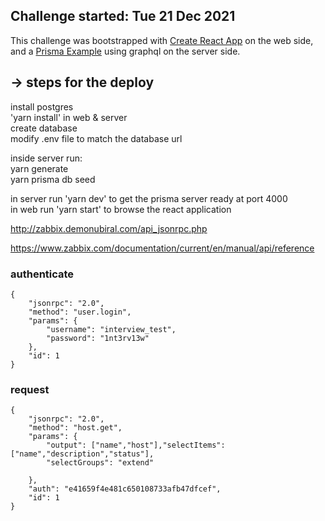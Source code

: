 ## Challenge started: Tue 21 Dec 2021

This challenge was bootstrapped with [Create React App](https://github.com/facebook/create-react-app) on the web side, and a [Prisma Example](https://github.com/prisma/prisma-examples/tree/latest/typescript/graphql-auth) using graphql on the server side.

## -> steps for the deploy
install postgres  
'yarn install' in web & server  
create database  
modify .env file to match the database url  

inside server run:  
yarn generate  
yarn prisma db seed 

in server run 'yarn dev' to get the prisma server ready at port 4000  
in web run 'yarn start' to browse the react application


http://zabbix.demonubiral.com/api_jsonrpc.php

https://www.zabbix.com/documentation/current/en/manual/api/reference


### authenticate

    {
        "jsonrpc": "2.0",
        "method": "user.login",
        "params": {
            "username": "interview_test",
            "password": "1nt3rv13w"
        },
        "id": 1
    }

### request  

    {
        "jsonrpc": "2.0",
        "method": "host.get",
        "params": {
            "output": ["name","host"],"selectItems": ["name","description","status"],
            "selectGroups": "extend"
            
        },
        "auth": "e41659f4e481c650108733afb47dfcef",
        "id": 1
    }

